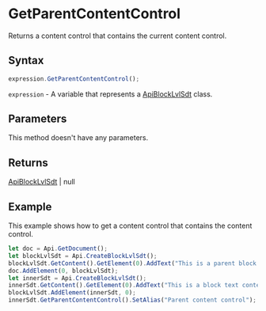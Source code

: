 # GetParentContentControl

Returns a content control that contains the current content control.

## Syntax

```javascript
expression.GetParentContentControl();
```

`expression` - A variable that represents a [ApiBlockLvlSdt](../ApiBlockLvlSdt.md) class.

## Parameters

This method doesn't have any parameters.

## Returns

[ApiBlockLvlSdt](../../ApiBlockLvlSdt/ApiBlockLvlSdt.md) \| null

## Example

This example shows how to get a content control that contains the content control.

```javascript editor-
let doc = Api.GetDocument();
let blockLvlSdt = Api.CreateBlockLvlSdt();
blockLvlSdt.GetContent().GetElement(0).AddText("This is a parent block text content control.");
doc.AddElement(0, blockLvlSdt);
let innerSdt = Api.CreateBlockLvlSdt();
innerSdt.GetContent().GetElement(0).AddText("This is a block text content control added in another content control.");
blockLvlSdt.AddElement(innerSdt, 0);
innerSdt.GetParentContentControl().SetAlias("Parent content control");

```
